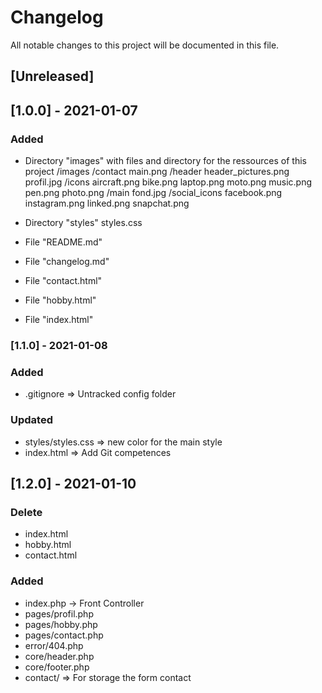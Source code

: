 # Changelog
All notable changes to this project will be documented in this file.

## [Unreleased]

## [1.0.0] - 2021-01-07
### Added
- Directory "images" with files and directory for the ressources of this project
    /images
        /contact
            main.png
        /header 
            header_pictures.png
            profil.jpg
        /icons 
            aircraft.png
            bike.png
            laptop.png
            moto.png
            music.png
            pen.png
            photo.png
        /main 
            fond.jpg
        /social_icons
            facebook.png
            instagram.png
            linked.png
            snapchat.png

- Directory "styles"
    styles.css

- File "README.md"
- File "changelog.md"
- File "contact.html"
- File "hobby.html"
- File "index.html"

### [1.1.0] - 2021-01-08
### Added
- .gitignore => Untracked config folder

### Updated
- styles/styles.css => new color for the main style
- index.html => Add Git competences

## [1.2.0] - 2021-01-10
### Delete
- index.html
- hobby.html
- contact.html

### Added
- index.php -> Front Controller
- pages/profil.php
- pages/hobby.php
- pages/contact.php
- error/404.php
- core/header.php
- core/footer.php
- contact/ => For storage the form contact